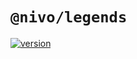 # `@nivo/legends`

[![version](https://img.shields.io/npm/v/@nivo/legends.svg?style=flat-square)](https://www.npmjs.com/package/@nivo/legends)
